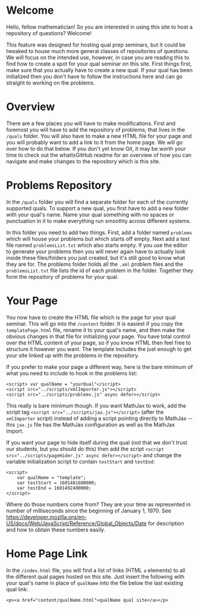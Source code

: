 # Welcome

Hello, fellow mathematician! So you are interested in using this site to host a repository of questions? Welcome!

This feature was designed for hosting qual prep seminars, but it could be tweaked to house much more general classes of repositories of questions. We will focus on the intended use, however, in case you are reading this to find how to create a spot for your qual seminar on this site. First things first, make sure that you actually have to create a new qual. If your qual has been initialized then you don't have to follow the instructions here and can go straight to working on the problems.

# Overview

There are a few places you will have to make modifications. First and foremost you will have to add the repository of problems; that lives in the `/quals` folder. You will also have to make a new HTML file for your page and you will probably want to add a link to it from the home page. We will go over how to do that below. If you don't yet know Git, it may be worth your time to check out the whatIsGitHub readme for an overview of how you can navigate and make changes to the repository which is this site.

# Problems Repository

In the `/quals` folder you will find a separate folder for each of the currently supported quals. To support a new qual, you first have to add a new folder with your qual's name. Name your qual something with no spaces or punctuation in it to make everything run smoothly across different systems.

In this folder you need to add two things. First, add a folder named `problems` which will house your problems but which starts off empty. Next add a text file named `problemsList.txt` which also starts empty. If you use the editor to generate your problems then you will never again have to actually look inside these files/folders you just created, but it's still good to know what they are for. The problems folder holds all the `.xml` problem files and the `problemsList.txt` file lists the id of each problem in the folder. Together they form the repository of problems for your qual.

# Your Page

You now have to create the HTML file which is the page for your qual seminar. This will go into the `/content` folder. It is easiest if you copy the `templatePage.html` file, rename it to your qual's name, and then make the obvious changes in that file for initializing your page. You have total control over the HTML content of your page, so if you know HTML then feel free to structure it however you want. The template includes the just enough to get your site linked up with the problems in the repository.

If you prefer to make your page a different way, here is the bare minimum of what you need to include to hook in the problems list:

```
<script> var qualName = "yourQual"</script>
<script src="../scripts/xmlImporter.js"></script>
<script src="../scripts/problems.js" async defer></script>
```

This really is bare minimum though. If you want MathJax to work, add the script tag `<script src="../scripts/jax.js"></script>` (after the `xmlImporter` script) instead of adding a script pointing directly to MathJax -- this `jax.js` file has the MathJax configuration as well as the MathJax import.

If you want your page to hide itself during the qual (not that we don't trust our students, but you should do this) then add the script `<script src="../scripts/pageHider.js" async defer></script>` and change the variable initialization script to contain `testStart` and `testEnd`:

```
<script>
    var qualName = "template";
    var testStart = 1601481600000;
    var testEnd = 1601492400000;
</script>
```

Where do those numbers come from? They are your time as represented in number of milliseconds since the beginning of January 1, 1970. See https://developer.mozilla.org/en-US/docs/Web/JavaScript/Reference/Global_Objects/Date for description and how to obtain these numbers easily.

# Home Page Link

In the `/index.html` file, you will find a list of links (HTML `a` elements) to all the different qual pages hosted on this site. Just insert the following with your qual's name in place of `qualName` into the file below the last existing qual link:

```
<p><a href="content/qualName.html">qualName qual site</a></p>
```
